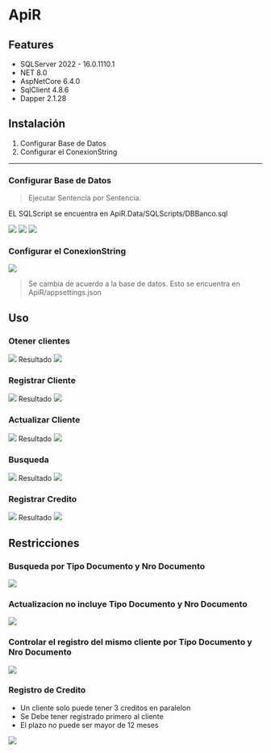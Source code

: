 # ApiR

## Features

- SQLServer 2022 - 16.0.1110.1
- NET 8.0
- AspNetCore 6.4.0
- SqlClient 4.8.6
- Dapper 2.1.28

## Instalación
                
1. Configurar Base de Datos
2. Configurar el ConexionString
                
----

### Configurar Base de Datos

> Ejecutar Sentencia por Sentencia.

EL SQLScript se encuentra en ApiR.Data/SQLScripts/DBBanco.sql

![](https://github.com/Tavo22s/ApiRC/blob/master/images/confdb1.png)
![](https://github.com/Tavo22s/ApiRC/blob/master/images/confdb2.png)
![](https://github.com/Tavo22s/ApiRC/blob/master/images/confdb3.png)

### Configurar el ConexionString

![](https://github.com/Tavo22s/ApiRC/blob/master/images/conexionString.png)

> Se cambia de acuerdo a la base de datos.
Esto se encuentra en ApiR/appsettings.json


## Uso
### Otener clientes

![](https://github.com/Tavo22s/ApiRC/blob/master/images/GetAll.png)
Resultado
![](https://github.com/Tavo22s/ApiRC/blob/master/images/GetAllResults.png)

### Registrar Cliente

![](https://github.com/Tavo22s/ApiRC/blob/master/images/PostC.png)
Resultado
![](https://github.com/Tavo22s/ApiRC/blob/master/images/PostCR.png)

### Actualizar Cliente

![](https://github.com/Tavo22s/ApiRC/blob/master/images/PutC.png)
Resultado
![](https://github.com/Tavo22s/ApiRC/blob/master/images/PutCR.png)

### Busqueda

![](https://github.com/Tavo22s/ApiRC/blob/master/images/SearchC.png)
Resultado
![](https://github.com/Tavo22s/ApiRC/blob/master/images/SearchCR.png)

### Registrar Credito

![](https://github.com/Tavo22s/ApiRC/blob/master/images/PostCredito.png)
Resultado
![](https://github.com/Tavo22s/ApiRC/blob/master/images/PostCreditoR.png)


## Restricciones
### Busqueda por Tipo Documento y Nro Documento

![](https://github.com/Tavo22s/ApiRC/blob/master/images/SearchClientQuery.png)

### Actualizacion no incluye Tipo Documento y Nro Documento

![](https://github.com/Tavo22s/ApiRC/blob/master/images/UpdateClientProtect.png)

### Controlar el registro del mismo cliente por Tipo Documento y Nro Documento

![](https://github.com/Tavo22s/ApiRC/blob/master/images/ControlarClientInsert.png)

### Registro de Credito
- Un cliente solo puede tener 3 creditos en paralelon
- Se Debe tener registrado primero al cliente
- El plazo no puede ser mayor de 12 meses

![](https://github.com/Tavo22s/ApiRC/blob/master/images/RegistroCreditoRestriction.png)
